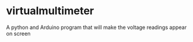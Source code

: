 # virtualmultimeter
A python and Arduino program that will make the voltage readings appear on screen 
